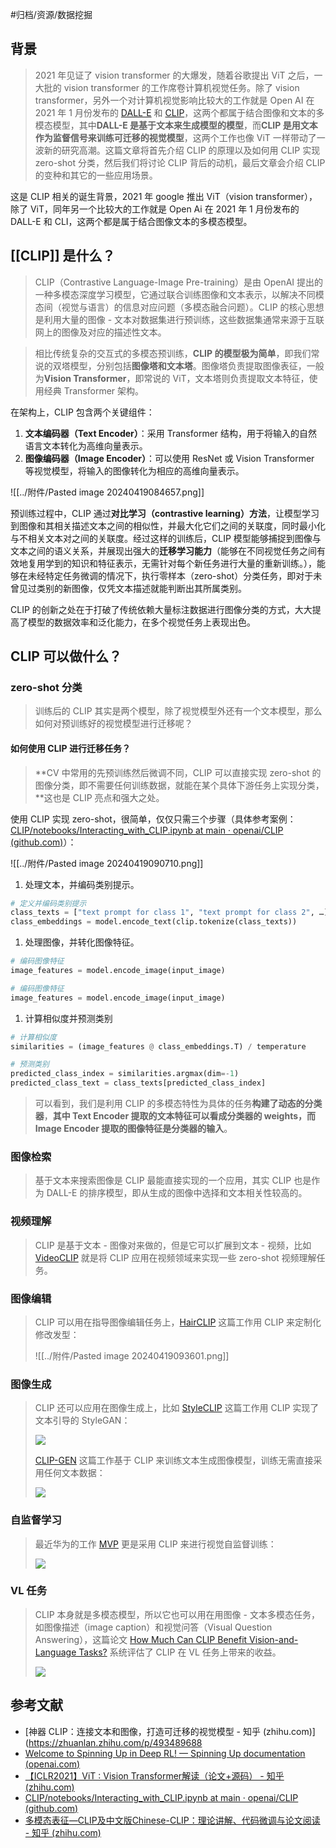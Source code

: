#归档/资源/数据挖掘

## 背景

> 2021 年见证了 vision transformer 的大爆发，随着谷歌提出 ViT 之后，一大批的 vision transformer 的工作席卷计算机视觉任务。除了 vision transformer，另外一个对计算机视觉影响比较大的工作就是 Open AI 在 2021 年 1 月份发布的 [DALL-E](https://link.zhihu.com/?target=https%3A//openai.com/blog/dall-e/) 和 [CLIP](https://link.zhihu.com/?target=https%3A//openai.com/blog/clip/)，这两个都属于结合图像和文本的多模态模型，其中**DALL-E 是基于文本来生成模型的模型**，而**CLIP 是用文本作为监督信号来训练可迁移的视觉模型**，这两个工作也像 ViT 一样带动了一波新的研究高潮。这篇文章将首先介绍 CLIP 的原理以及如何用 CLIP 实现 zero-shot 分类，然后我们将讨论 CLIP 背后的动机，最后文章会介绍 CLIP 的变种和其它的一些应用场景。

这是 CLIP 相关的诞生背景，2021 年 google 推出 ViT（vision transformer），除了 ViT，同年另一个比较大的工作就是 Open Ai 在 2021 年 1 月份发布的 DALL-E 和 CLI，这两个都是属于结合图像文本的多模态模型。

## [[CLIP]] 是什么？

> CLIP（Contrastive Language-Image Pre-training）是由 OpenAI 提出的一种多模态深度学习模型，它通过联合训练图像和文本表示，以解决不同模态间（视觉与语言）的信息对应问题（多模态融合问题）。CLIP 的核心思想是利用大量的图像 - 文本对数据集进行预训练，这些数据集通常来源于互联网上的图像及对应的描述性文本。

> 相比传统复杂的交互式的多模态预训练，**CLIP 的模型极为简单**，即我们常说的双塔模型，分别包括**图像塔和文本塔**。图像塔负责提取图像表征，一般为**Vision Transformer**，即常说的 ViT，文本塔则负责提取文本特征，使用经典 Transformer 架构。

在架构上，CLIP 包含两个关键组件：

1. **文本编码器（Text Encoder）**：采用 Transformer 结构，用于将输入的自然语言文本转化为高维向量表示。
2. **图像编码器（Image Encoder）**：可以使用 ResNet 或 Vision Transformer 等视觉模型，将输入的图像转化为相应的高维向量表示。

![[../附件/Pasted image 20240419084657.png]]

预训练过程中，CLIP 通过**对比学习（contrastive learning）方法**，让模型学习到图像和其相关描述文本之间的相似性，并最大化它们之间的关联度，同时最小化与不相关文本对之间的关联度。经过这样的训练后，CLIP 模型能够捕捉到图像与文本之间的语义关系，并展现出强大的**迁移学习能力**（能够在不同视觉任务之间有效地复用学到的知识和特征表示，无需针对每个新任务进行大量的重新训练。），能够在未经特定任务微调的情况下，执行零样本（zero-shot）分类任务，即对于未曾见过类别的新图像，仅凭文本描述就能判断出其所属类别。

CLIP 的创新之处在于打破了传统依赖大量标注数据进行图像分类的方式，大大提高了模型的数据效率和泛化能力，在多个视觉任务上表现出色。

## CLIP 可以做什么？

### **zero-shot 分类**

> 训练后的 CLIP 其实是两个模型，除了视觉模型外还有一个文本模型，那么如何对预训练好的视觉模型进行迁移呢？

#### 如何使用 CLIP 进行迁移任务？

> **CV 中常用的先预训练然后微调不同，CLIP 可以直接实现 zero-shot 的图像分类，即不需要任何训练数据，就能在某个具体下游任务上实现分类，**这也是 CLIP 亮点和强大之处。

使用 CLIP 实现 zero-shot，很简单，仅仅只需三个步骤（具体参考案例：[CLIP/notebooks/Interacting_with_CLIP.ipynb at main · openai/CLIP (github.com)](https://github.com/openai/CLIP/blob/main/notebooks/Interacting_with_CLIP.ipynb)）：

![[../附件/Pasted image 20240419090710.png]]

1. 处理文本，并编码类别提示。

```python
# 定义并编码类别提示
class_texts = ["text prompt for class 1", "text prompt for class 2", …]
class_embeddings = model.encode_text(clip.tokenize(class_texts))
```

1. 处理图像，并转化图像特征。

```python
# 编码图像特征
image_features = model.encode_image(input_image)

# 编码图像特征
image_features = model.encode_image(input_image)
```

1. 计算相似度并预测类别

```python
# 计算相似度
similarities = (image_features @ class_embeddings.T) / temperature

# 预测类别
predicted_class_index = similarities.argmax(dim=-1)
predicted_class_text = class_texts[predicted_class_index]
```

> 可以看到，我们是利用 CLIP 的多模态特性为具体的任务**构建了动态的分类器**，**其中 Text Encoder 提取的文本特征可以看成分类器的 weights，而 Image Encoder 提取的图像特征是分类器的输入**。

### 图像检索

> 基于文本来搜索图像是 CLIP 最能直接实现的一个应用，其实 CLIP 也是作为 DALL-E 的排序模型，即从生成的图像中选择和文本相关性较高的。

### 视频理解

> CLIP 是基于文本 - 图像对来做的，但是它可以扩展到文本 - 视频，比如 [VideoCLIP](https://link.zhihu.com/?target=https%3A//arxiv.org/abs/2109.14084) 就是将 CLIP 应用在视频领域来实现一些 zero-shot 视频理解任务。

### 图像编辑

> CLIP 可以用在指导图像编辑任务上，[HairCLIP](https://link.zhihu.com/?target=https%3A//arxiv.org/abs/2112.05142) 这篇工作用 CLIP 来定制化修改发型：
>
> ![[../附件/Pasted image 20240419093601.png]]

### 图像生成

> CLIP 还可以应用在图像生成上，比如 [StyleCLIP](https://link.zhihu.com/?target=https%3A//arxiv.org/abs/2103.17249) 这篇工作用 CLIP 实现了文本引导的 StyleGAN：
>
 > ![](https://pic4.zhimg.com/v2-5521eeeea9a05902901be084721d343f_r.jpg)
>
> [CLIP-GEN](https://link.zhihu.com/?target=https%3A//arxiv.org/abs/2203.00386) 这篇工作基于 CLIP 来训练文本生成图像模型，训练无需直接采用任何文本数据：
>
> ![](https://pic2.zhimg.com/v2-5a3b349b1f4c87337bbc6b00d19d0e91_r.jpg)

### 自监督学习

> 最近华为的工作 [MVP](https://link.zhihu.com/?target=https%3A//arxiv.org/abs/2203.05175) 更是采用 CLIP 来进行视觉自监督训练：
>
> ![](https://pic2.zhimg.com/v2-3566c78d49a552e75b08b9dca5670a99_r.jpg)

### VL 任务

> CLIP 本身就是多模态模型，所以它也可以用在用图像 - 文本多模态任务，如图像描述（image caption）和视觉问答（Visual Question Answering），这篇论文 [How Much Can CLIP Benefit Vision-and-Language Tasks?](https://link.zhihu.com/?target=https%3A//arxiv.org/abs/2107.06383) 系统评估了 CLIP 在 VL 任务上带来的收益。
>
> ![](https://pic4.zhimg.com/v2-a547b94a9e73fc462fc186b36dbf721b_r.jpg)

## 参考文献

- [神器 CLIP：连接文本和图像，打造可迁移的视觉模型 - 知乎 (zhihu.com)](<https://zhuanlan.zhihu.com/p/493489688>
- [Welcome to Spinning Up in Deep RL! — Spinning Up documentation (openai.com)](https://spinningup.openai.com/en/latest/)
- [【ICLR2021】ViT : Vision Transformer解读（论文+源码） - 知乎 (zhihu.com)](https://zhuanlan.zhihu.com/p/418184940)
- [CLIP/notebooks/Interacting_with_CLIP.ipynb at main · openai/CLIP (github.com)](https://github.com/openai/CLIP/blob/main/notebooks/Interacting_with_CLIP.ipynb)
- [多模态表征—CLIP及中文版Chinese-CLIP：理论讲解、代码微调与论文阅读 - 知乎 (zhihu.com)](https://zhuanlan.zhihu.com/p/690361706)
